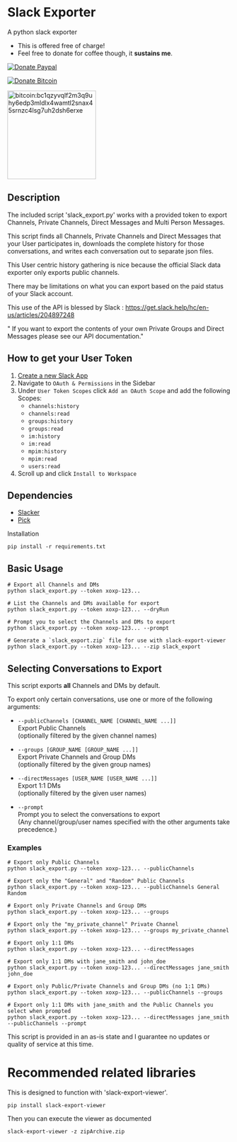 # Slack Exporter
A python slack exporter

- This is offered free of charge! 
- Feel free to donate for coffee though, it **sustains me**.

[![Donate Paypal](https://img.shields.io/badge/Donate-Paypal--Has--Fees-blue.svg?logo=paypal&style=popout)](https://www.paypal.com/cgi-bin/webscr?cmd=_s-xclick&hosted_button_id=RWYM3TQN4XGT4&source=url)

[![Donate Bitcoin](https://img.shields.io/badge/Donate-Bitcoin--No--Fees-yellow.svg?logo=bitcoin&style=popout)](ReadmeAssets/bitcoin_donate.PNG?raw=true#bitcoin:bc1qzyvqlf2m3q9uhy6edp3mldlx4wamtl2snax45srnzc4lsg7uh2dsh6erxe)

<img src="ReadmeAssets/bitcoin_donate.PNG?raw=true" alt="bitcoin:bc1qzyvqlf2m3q9uhy6edp3mldlx4wamtl2snax45srnzc4lsg7uh2dsh6erxe" width="200" height="auto">

## Description

The included script 'slack_export.py' works with a provided token to export Channels, Private Channels, Direct Messages and Multi Person Messages.

This script finds all Channels, Private Channels and Direct Messages that your User participates in, downloads the complete history for those conversations, and writes each conversation out to separate json files.

This User centric history gathering is nice because the official Slack data exporter only exports public channels.

There may be limitations on what you can export based on the paid status of your Slack account.

This use of the API is blessed by Slack : https://get.slack.help/hc/en-us/articles/204897248

" If you want to export the contents of your own Private Groups and Direct Messages
please see our API documentation."


## How to get your User Token

1. [Create a new Slack App](https://api.slack.com/apps?new_app=1)
1. Navigate to `OAuth & Permissions` in the Sidebar
1. Under `User Token Scopes` click `Add an OAuth Scope` and add the following Scopes:
    * `channels:history`
    * `channels:read`
    * `groups:history`
    * `groups:read`
    * `im:history`
    * `im:read`
    * `mpim:history`
    * `mpim:read`
    * `users:read`
1. Scroll up and click `Install to Workspace`

## Dependencies
* [Slacker](https://github.com/os/slacker)
* [Pick](https://github.com/wong2/pick)

Installation
```
pip install -r requirements.txt
```

## Basic Usage
```
# Export all Channels and DMs
python slack_export.py --token xoxp-123...

# List the Channels and DMs available for export
python slack_export.py --token xoxp-123... --dryRun

# Prompt you to select the Channels and DMs to export
python slack_export.py --token xoxp-123... --prompt

# Generate a `slack_export.zip` file for use with slack-export-viewer
python slack_export.py --token xoxp-123... --zip slack_export
```

## Selecting Conversations to Export

This script exports **all** Channels and DMs by default.

To export only certain conversations, use one or more of the following arguments:

* `--publicChannels [CHANNEL_NAME [CHANNEL_NAME ...]]`\
Export Public Channels\
(optionally filtered by the given channel names)

* `--groups [GROUP_NAME [GROUP_NAME ...]]`\
Export Private Channels and Group DMs\
(optionally filtered by the given group names)

* `--directMessages [USER_NAME [USER_NAME ...]]`\
Export 1:1 DMs\
(optionally filtered by the given user names)

* `--prompt`\
Prompt you to select the conversations to export\
(Any channel/group/user names specified with the other arguments take precedence.)

### Examples
```
# Export only Public Channels
python slack_export.py --token xoxp-123... --publicChannels

# Export only the "General" and "Random" Public Channels
python slack_export.py --token xoxp-123... --publicChannels General Random

# Export only Private Channels and Group DMs
python slack_export.py --token xoxp-123... --groups

# Export only the "my_private_channel" Private Channel
python slack_export.py --token xoxp-123... --groups my_private_channel

# Export only 1:1 DMs
python slack_export.py --token xoxp-123... --directMessages

# Export only 1:1 DMs with jane_smith and john_doe
python slack_export.py --token xoxp-123... --directMessages jane_smith john_doe

# Export only Public/Private Channels and Group DMs (no 1:1 DMs)
python slack_export.py --token xoxp-123... --publicChannels --groups

# Export only 1:1 DMs with jane_smith and the Public Channels you select when prompted
python slack_export.py --token xoxp-123... --directMessages jane_smith --publicChannels --prompt
```
This script is provided in an as-is state and I guarantee no updates or quality of service at this time.

# Recommended related libraries

This is designed to function with 'slack-export-viewer'.
  ```
  pip install slack-export-viewer
  ```

Then you can execute the viewer as documented
```
slack-export-viewer -z zipArchive.zip
```


